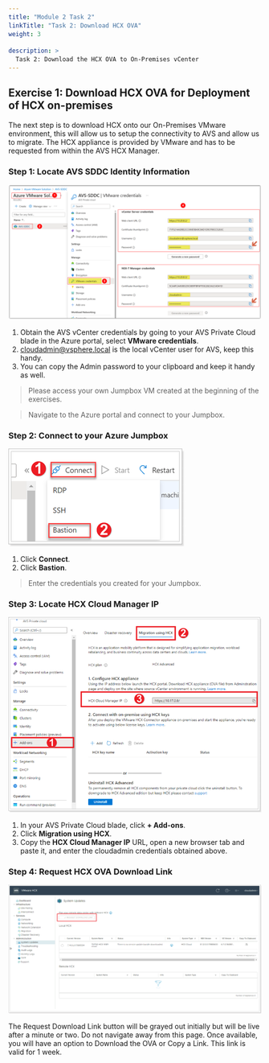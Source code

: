 ```yaml
---
title: "Module 2 Task 2"
linkTitle: "Task 2: Download HCX OVA"
weight: 3

description: >
  Task 2: Download the HCX OVA to On-Premises vCenter
---
```


## **Exercise 1: Download HCX OVA for Deployment of HCX on-premises**

The next step is to download HCX onto our On-Premises VMware environment, this will allow us to setup the connectivity to AVS and allow us to migrate. The HCX appliance is provided by VMware and has to be requested from within the AVS HCX Manager.

### Step 1: Locate AVS SDDC Identity Information

![](Mod2Task2Pic1.png)

1. Obtain the AVS vCenter credentials by going to your AVS Private Cloud blade in the Azure portal, select **VMware credentials**.
2. cloudadmin@vsphere.local is the local vCenter user for AVS, keep this handy.
3. You can copy the Admin password to your clipboard and keep it handy as well.

> Please access your own Jumpbox VM created at the beginning of the exercises.

> Navigate to the Azure portal and connect to your Jumpbox.

### Step 2: Connect to your Azure Jumpbox

![](Mod2Task2Pic2.png)

1. Click **Connect**.
2. Click **Bastion**.

> Enter the credentials you created for your Jumpbox.

### Step 3: Locate HCX Cloud Manager IP

![](Mod2Task2Pic3.png)

1. In your AVS Private Cloud blade, click **+ Add-ons**.
2. Click **Migration using HCX**.
3. Copy the **HCX Cloud Manager IP** URL, open a new browser tab and paste it, and enter the cloudadmin credentials obtained above.

### Step 4: Request HCX OVA Download Link

![](Mod2Task2Pic4.png)

The Request Download Link button will be grayed out initially but will be live after a minute or two. Do not navigate away from this page. Once available, you will have an option to Download the OVA or Copy a Link. This link is valid for 1 week.

